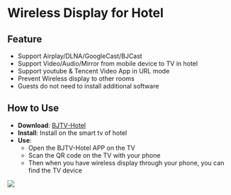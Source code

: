 # Wireless Display for Hotel 

## Feature

* Support Airplay/DLNA/GoogleCast/BJCast    
* Support Video/Audio/Mirror from mobile device to TV in hotel  
* Support youtube & Tencent Video App in URL mode
* Prevent Wireless display  to other rooms    
* Guests do not need to install additional software      

## How to Use  

* **Download**: [BJTV-Hotel](https://github.com/WirelessPresentation/WirelessDisplay/releases/download/TV-Hotel/BJTV-Hotel-1.0.31.2-release.apk)
* **Install**:  Install on the smart tv of hotel
* **Use**: 
  * Open the BJTV-Hotel APP on the TV
  * Scan the QR code on the TV with your phone
  * Then when you have wireless display through your phone, you can find the TV device  



![](https://github.com/WirelessPresentation/WirelessDisplay/blob/main/zimg/BJTV-Hotel.png)
